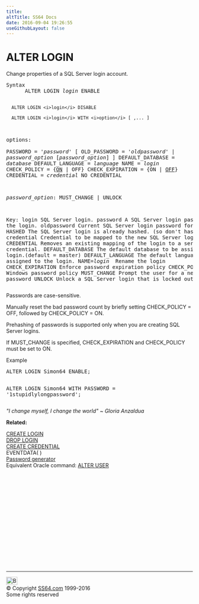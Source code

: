 ```yaml
---
title:
altTitle: SS64 Docs
date: 2016-09-04 19:26:55
useGithubLayout: false
---
```

<!-- #BeginLibraryItem "/Library/head_sql.lbi" --><!-- #EndLibraryItem --><h1>ALTER LOGIN </h1>
<p>Change properties of a SQL Server login account.</p>
<pre>Syntax
      ALTER LOGIN <i>login</i> ENABLE

      ALTER LOGIN <i>login</i> DISABLE

      ALTER LOGIN <i>login</i> WITH <i>option</i> [ ,... ] 

  options:            
    PASSWORD = '<i>password</i>' 
    [ 
      OLD_PASSWORD = '<i>oldpassword</i>' 
      | <i>password_option</i> [<i>password_option</i>] 
    ]
    DEFAULT_DATABASE = <i>database</i>
    DEFAULT_LANGUAGE = <i>language</i>
    NAME = <i>login</i>
    CHECK_POLICY = {<u>ON</u> | OFF}
    CHECK_EXPIRATION = {ON | <u>OFF</u>}
    CREDENTIAL = <i>credential</i>
    NO CREDENTIAL
  
  <i>password_option</i>:
    MUST_CHANGE | UNLOCK

Key:
  login            SQL Server login.
  password         A SQL Server login password for the login.
  oldpassword      Current SQL Server login password for the login.
  HASHED           The SQL Server login is already hashed. (so don't hash again)
  credential       Credential to be mapped to the new SQL Server login.
  NO CREDENTIAL    Removes an existing mapping of the login to a server credential.
  DEFAULT_DATABASE The default database to be assigned to the login.(default = master)
  DEFAULT_LANGUAGE The default language to be assigned to the login.
  NAME=<i>login     </i>  Rename the login
  CHECK_EXPIRATION Enforce password expiration policy
  CHECK_POLICY     Enforce Windows password policy
  MUST_CHANGE      Prompt the user for a new SQL Server password
  UNLOCK           Unlock a SQL Server login that is locked out.</pre> 
<p>Passwords are case-sensitive.</p>
<p>Manually reset the bad password count by briefly setting CHECK_POLICY = OFF, followed by CHECK_POLICY = ON.</p>
<p>Prehashing of passwords is supported only when you are creating SQL Server logins.</p>
<p>If MUST_CHANGE is specified, CHECK_EXPIRATION and CHECK_POLICY must be set to ON.</p>
<p>Example</p>
<pre>ALTER LOGIN Simon64 ENABLE;

ALTER LOGIN Simon64 WITH PASSWORD = '1stupidlylongpassword';</pre>
<p class="quote"><i>"I change myself, I change the world" ~ Gloria Anzaldua</i></p>
<p><b>Related:</b></p>
<p>  <a href="login_c.html">CREATE LOGIN</a><a href="login_d.html"><br>DROP LOGIN</a><br>
  <a href="credential_c.html">CREATE CREDENTIAL</a>  <br>
EVENTDATA( )<br>
  <a href="../pass/pass.html">Password generator </a><br>
Equivalent Oracle command: <a href="../ora/user_a.html">ALTER USER</a></p><!-- #BeginLibraryItem "/Library/foot_sql.lbi" --><p>
<!-- ss64-sql -->
<ins class="adsbygoogle" style="display:inline-block;width:300px;height:250px" data-ad-client="ca-pub-6140977852749469" data-ad-slot="6953563613"></ins>
<script>
(adsbygoogle = window.adsbygoogle || []).push({});
</script></p>
<hr>
<div id="bl" class="footer"><a href="login_a.html#"><img src="../images/top.png" width="30" height="22" alt="Back to the Top"></a></div>
<div id="br" class="footer, tagline">© Copyright <a href="http://ss64.com/">SS64.com</a> 1999-2016<br>
Some rights reserved</div><!-- #EndLibraryItem -->

